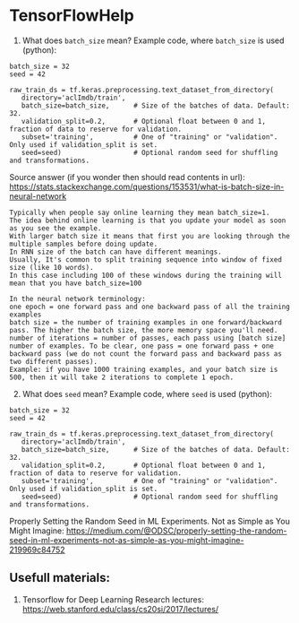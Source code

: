 # TensorFlowHelp
1. What does `batch_size` mean?
 Example code, where `batch_size` is used (python):
 ```
batch_size = 32
seed = 42

raw_train_ds = tf.keras.preprocessing.text_dataset_from_directory(
    directory='aclImdb/train',
    batch_size=batch_size,      # Size of the batches of data. Default: 32.
    validation_split=0.2,       # Optional float between 0 and 1, fraction of data to reserve for validation.
    subset='training',          # One of "training" or "validation". Only used if validation_split is set.
    seed=seed)                  # Optional random seed for shuffling and transformations.
```

Source answer (if you wonder then should read contents in url): https://stats.stackexchange.com/questions/153531/what-is-batch-size-in-neural-network
```
Typically when people say online learning they mean batch_size=1. 
The idea behind online learning is that you update your model as soon as you see the example. 
With larger batch size it means that first you are looking through the multiple samples before doing update. 
In RNN size of the batch can have different meanings. 
Usually, It's common to split training sequence into window of fixed size (like 10 words). 
In this case including 100 of these windows during the training will mean that you have batch_size=100

In the neural network terminology:
one epoch = one forward pass and one backward pass of all the training examples
batch size = the number of training examples in one forward/backward pass. The higher the batch size, the more memory space you'll need.
number of iterations = number of passes, each pass using [batch size] number of examples. To be clear, one pass = one forward pass + one backward pass (we do not count the forward pass and backward pass as two different passes).
Example: if you have 1000 training examples, and your batch size is 500, then it will take 2 iterations to complete 1 epoch.
```
2. What does `seed` mean?
 Example code, where `seed` is used (python):
 ```
batch_size = 32
seed = 42

raw_train_ds = tf.keras.preprocessing.text_dataset_from_directory(
    directory='aclImdb/train',
    batch_size=batch_size,      # Size of the batches of data. Default: 32.
    validation_split=0.2,       # Optional float between 0 and 1, fraction of data to reserve for validation.
    subset='training',          # One of "training" or "validation". Only used if validation_split is set.
    seed=seed)                  # Optional random seed for shuffling and transformations.
```
Properly Setting the Random Seed in ML Experiments. Not as Simple as You Might Imagine: https://medium.com/@ODSC/properly-setting-the-random-seed-in-ml-experiments-not-as-simple-as-you-might-imagine-219969c84752
## Usefull materials:
1. Tensorflow for Deep Learning Research lectures: https://web.stanford.edu/class/cs20si/2017/lectures/
